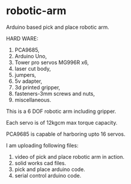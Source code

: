 # robotic-arm
Arduino based pick and place robotic arm. 

HARD WARE: 
1. PCA9685,
2. Arduino Uno,
3. Tower pro servos MG996R x6,
4. laser cut body,
5. jumpers,
6. 5v adapter,
7. 3d printed gripper,
8. fasteners-3mm screws and nuts,
9. miscellaneous.

This is a 6 DOF robotic arm including gripper. 

Each servo is of 12kgcm max torque capacity.

PCA9685 is capable of harboring upto 16 servos.

I am uploading following files:

1. video of pick and place robotic arm in action.
2. solid works cad files.
3. pick and place arduino code.
4. serial control arduino code.


